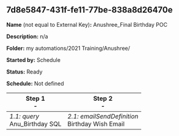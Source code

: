 ## 7d8e5847-431f-fe11-77be-838a8d26470e

**Name** (not equal to External Key)**:** Anushree_Final Birthday POC

**Description:** n/a

**Folder:** my automations/2021 Training/Anushree/

**Started by:** Schedule

**Status:** Ready

**Schedule:** Not defined

| Step 1<br>_-_ | Step 2<br>_-_ |
| --- | --- |
| _1.1: query_<br>Anu_Birthday SQL | _2.1: emailSendDefinition_<br>Birthday Wish Email |
